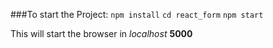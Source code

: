 ###To start the Project:
`npm install`
`cd react_form`
`npm start`

This will start the browser in *localhost* **5000**